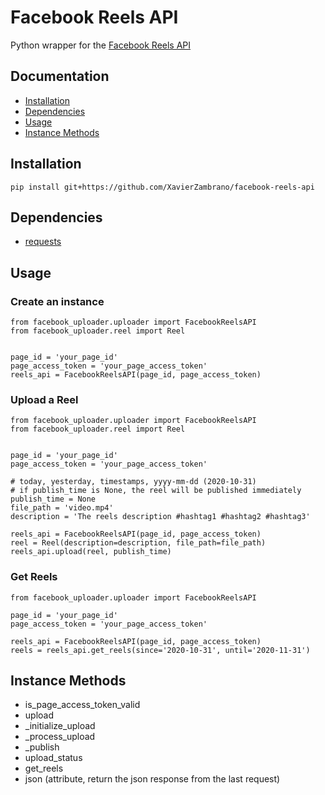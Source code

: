 # Facebook Reels API

Python wrapper for the [Facebook Reels API](https://developers.facebook.com/docs/video-api/guides/reels-publishing)

## Documentation

- [Installation](#installation) 
- [Dependencies](#dependencies) 
- [Usage](#usage)
- [Instance Methods](#instance-methods)

## Installation
```
pip install git+https://github.com/XavierZambrano/facebook-reels-api
```

## Dependencies
- [requests](https://pypi.org/project/requests/)

## Usage

### Create an instance
```
from facebook_uploader.uploader import FacebookReelsAPI
from facebook_uploader.reel import Reel


page_id = 'your_page_id'
page_access_token = 'your_page_access_token'
reels_api = FacebookReelsAPI(page_id, page_access_token)
```

### Upload a Reel
```
from facebook_uploader.uploader import FacebookReelsAPI
from facebook_uploader.reel import Reel


page_id = 'your_page_id'
page_access_token = 'your_page_access_token'

# today, yesterday, timestamps, yyyy-mm-dd (2020-10-31)
# if publish_time is None, the reel will be published immediately
publish_time = None
file_path = 'video.mp4'
description = 'The reels description #hashtag1 #hashtag2 #hashtag3'

reels_api = FacebookReelsAPI(page_id, page_access_token)
reel = Reel(description=description, file_path=file_path)
reels_api.upload(reel, publish_time)
```

### Get Reels
```
from facebook_uploader.uploader import FacebookReelsAPI

page_id = 'your_page_id'
page_access_token = 'your_page_access_token'

reels_api = FacebookReelsAPI(page_id, page_access_token)
reels = reels_api.get_reels(since='2020-10-31', until='2020-11-31')
```

## Instance Methods
- is_page_access_token_valid
- upload
- _initialize_upload
- _process_upload
- _publish
- upload_status
- get_reels
- json (attribute, return the json response from the last request)